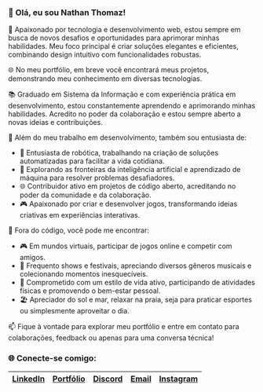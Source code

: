 ### 👋 Olá, eu sou Nathan Thomaz!

🚀 Apaixonado por tecnologia e desenvolvimento web, estou sempre em busca de novos desafios e oportunidades para aprimorar minhas habilidades. Meu foco principal é criar soluções elegantes e eficientes, combinando design intuitivo com funcionalidades robustas.

🌐 No meu portfólio, em breve você encontrará meus projetos, demonstrando meu conhecimento em diversas tecnologias.

📚 Graduado em Sistema da Informação e com experiência prática em desenvolvimento, estou constantemente aprendendo e aprimorando minhas habilidades. Acredito no poder da colaboração e estou sempre aberto a novas ideias e contribuições.

🔧 Além do meu trabalho em desenvolvimento, também sou entusiasta de:
- 🤖 Entusiasta de robótica, trabalhando na criação de soluções automatizadas para facilitar a vida cotidiana.
- 🤖 Explorando as fronteiras da inteligência artificial e aprendizado de máquina para resolver problemas desafiadores.
- 🌐 Contribuidor ativo em projetos de código aberto, acreditando no poder da comunidade e da colaboração.
- 🎮 Apaixonado por criar e desenvolver jogos, transformando ideias criativas em experiências interativas.

🔧 Fora do código, você pode me encontrar:
- 🎮 Em mundos virtuais, participar de jogos online e competir com amigos.
- 🎵 Frequento shows e festivais, apreciando diversos gêneros musicais e colecionando momentos inesquecíveis.
- 💪 Comprometido com um estilo de vida ativo, participando de atividades físicas e promovendo o bem-estar pessoal.
- 🏖️ Apreciador do sol e mar, relaxar na praia, seja para praticar esportes ou simplesmente aproveitar o dia.

📫 Fique à vontade para explorar meu portfólio e entre em contato para colaborações, feedback ou apenas para uma conversa técnica!

### 🌐 Conecte-se comigo:

| [LinkedIn](https://www.linkedin.com/in/nathan-thomaz-devs/) | [Portfólio](https://nathanthomaz.github.io/) | [Discord](https://discord.com/users/nathan#9367) | [Email](mailto:nathanthomaz@gmail.com) | [Instagram](https://www.instagram.com/nathann_thomaz/) |
| --- | --- | --- | --- | --- |
